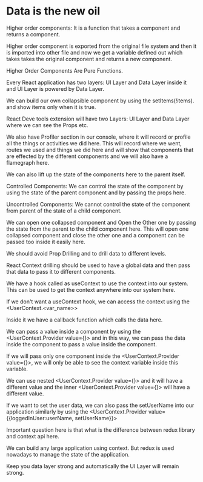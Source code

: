 # Data is the new oil

Higher order components: It is a function that takes a component and returns a component.

Higher order component is exported from the original file system and then it is imported into other file and now we get a variable defined out which takes takes the original component and returns a new component.

Higher Order Components Are Pure Functions.

Every React application has two layers: UI Layer and Data Layer inside it and UI Layer is powered by Data Layer.

We can build our own collapsible component by using the setItems(!items). and show items only when it is true.

React Deve tools extension will have two Layers: UI Layer and Data Layer where we can see the Props etc.

We also have Profiler section in our console, where it will record or profile all the things or activities we did here. This will record where we went, routes we used and things we did here and will show that components that are effected by the different components and we will also have a flamegraph here.

We can also lift up the state of the components here to the parent itself.

Controlled Components: We can control the state of the component by using the state of the parent component and by passing the props here.

Uncontrolled Components: We cannot control the state of the component from parent of the state of a child component.

We can open one collapsed component and Open the Other one by passing the state from the parent to the child component here. This will open one collapsed component and close the other one and a component can be passed too inside it easily here.

We should avoid Prop Drilling and to drill data to different levels.

React Context drilling should be used to have a global data and then pass that data to pass it to different components.

We have a hook called as useContext to use the context into our system. This can be used to get the context anywhere into our system here.

If we don't want a useContext hook, we can access the context using the <UserContext.<var_name>>

Inside it we have a callback function which calls the data here.

We can pass a value inside a component by using the <UserContext.Provider value={}> and in this way, we can pass the data inside the component to pass a value inside the component.

If we will pass only one component inside the <UserContext.Provider value={}>, we will only be able to see the context variable inside this variable.

We can use nested <UserContext.Provider value={}> and it will have a different value and the inner <UserContext.Provider value={}> will have a different value.

If we want to set the user data, we can also pass the setUserName into our application similarly by using the <UserContext.Provider value={{loggedInUser:userName, setUserName}}>

Important question here is that what is the difference between redux library and context api here.

We can build any large application using context. But redux is used nowadays to manage the state of the application.

Keep you data layer strong and automatically the UI Layer will remain strong.
